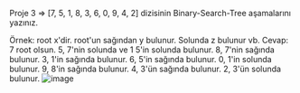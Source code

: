 Proje 3
=> [7, 5, 1, 8, 3, 6, 0, 9, 4, 2] dizisinin Binary-Search-Tree aşamalarını yazınız.

Örnek: root x'dir. root'un sağından y bulunur. Solunda z bulunur vb.
Cevap: 7 root olsun. 
5, 7'nin solunda ve 1 5'in solunda bulunur.
8, 7'nin sağında bulunur.
3, 1'in sağında bulunur. 
6, 5'in sağında bulunur.
0, 1'in solunda bulunur.
9, 8'in sağında bulunur.
4, 3'ün sağında bulunur.
2, 3'ün solunda bulunur.
![image](https://user-images.githubusercontent.com/69768981/205464848-2e7f2fe0-349a-4745-ab71-8339113890fa.png)
